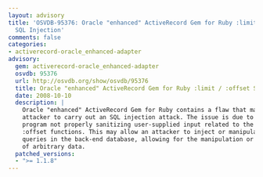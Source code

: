 ```yaml
---
layout: advisory
title: 'OSVDB-95376: Oracle "enhanced" ActiveRecord Gem for Ruby :limit / :offset
  SQL Injection'
comments: false
categories:
- activerecord-oracle_enhanced-adapter
advisory:
  gem: activerecord-oracle_enhanced-adapter
  osvdb: 95376
  url: http://osvdb.org/show/osvdb/95376
  title: Oracle "enhanced" ActiveRecord Gem for Ruby :limit / :offset SQL Injection
  date: 2008-10-10
  description: |
    Oracle "enhanced" ActiveRecord Gem for Ruby contains a flaw that may allow an
    attacker to carry out an SQL injection attack. The issue is due to the
    program not properly sanitizing user-supplied input related to the :limit and
    :offset functions. This may allow an attacker to inject or manipulate SQL
    queries in the back-end database, allowing for the manipulation or disclosure
    of arbitrary data.
  patched_versions:
  - ">= 1.1.8"
---
```

